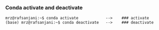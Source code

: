 ### Conda activate and deactivate

```console
mrz@rafsanjani:~$ conda activate            -->    ### activate
(base) mrz@rafsanjani:~$ conda deactivate   -->    ### deactivate
```
